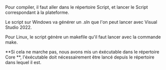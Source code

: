 Pour compiler, il faut aller dans le répertoire Script, et lancer le Script correspondant à la plateforme.

Le script sur Windows va générer un .sln que l'on peut lancer avec Visual Studio 2022. 

Pour Linux, le script génère un makefile qu'il faut lancer avec la commande make. 

**Si cela ne marche pas, nous avons mis un éxécutable dans le répertoire Core **, l'éxécutable doit nécessairement être lancé depuis le répertoire dans lequel il est. 
